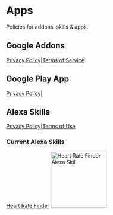 # Apps

Policies for addons, skills & apps.

## Google Addons
[Privacy Policy](addons/privacy.md)|[Terms of Service](addons/terms.md)

## Google Play App
[Privacy Policy](play-app/privacy.md)|

## Alexa Skills
[Privacy Policy](alexa-skills/privacy.md)|[Terms of Use](alexa-skills/terms.md)
  
### Current Alexa Skills
[Heart Rate Finder](https://www.amazon.com/Sophie-Idromenos-Heart-Rate-Finder/dp/B076TFFB7D)
<img
    src="https://images-na.ssl-images-amazon.com/images/I/61MiQUqqB8L.png"
    alt="Heart Rate Finder Alexa Skill"
    width="150"
  />

